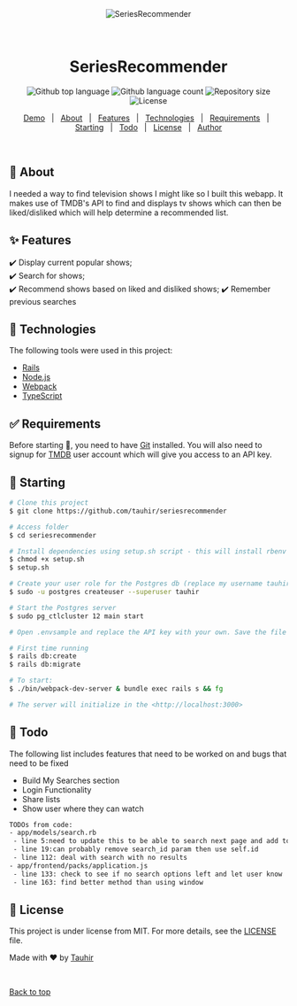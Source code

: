 <div align="center" id="top"> 
  <img src="./.github/app.gif" alt="SeriesRecommender" />

  &#xa0;

  <!-- <a href="https://seriesrecommender.netlify.app">Demo</a> -->
</div>

<h1 align="center">SeriesRecommender</h1>

<p align="center">
  <img alt="Github top language" src="https://img.shields.io/github/languages/top/tauhir/seriesrecommender?color=56BEB8">

  <img alt="Github language count" src="https://img.shields.io/github/languages/count/tauhir/seriesrecommender?color=56BEB8">

  <img alt="Repository size" src="https://img.shields.io/github/repo-size/tauhir/seriesrecommender?color=56BEB8">

  <img alt="License" src="https://img.shields.io/github/license/tauhir/seriesrecommender?color=56BEB8">

  <!-- <img alt="Github issues" src="https://img.shields.io/github/issues/tauhir/seriesrecommender?color=56BEB8" /> -->

  <!-- <img alt="Github forks" src="https://img.shields.io/github/forks/tauhir/seriesrecommender?color=56BEB8" /> -->

  <!-- <img alt="Github stars" src="https://img.shields.io/github/stars/tauhir/seriesrecommender?color=56BEB8" /> -->
</p>

<!-- Status -->

<!-- <h4 align="center"> 
	🚧  SeriesRecommender 🚀 Under construction...  🚧
</h4> 

<hr> -->

<p align="center">
  <a href="https://series-recommender.herokuapp.com">Demo</a> &#xa0; | &#xa0; 
  <a href="#dart-about">About</a> &#xa0; | &#xa0; 
  <a href="#sparkles-features">Features</a> &#xa0; | &#xa0;
  <a href="#rocket-technologies">Technologies</a> &#xa0; | &#xa0;
  <a href="#white_check_mark-requirements">Requirements</a> &#xa0; | &#xa0;
  <a href="#checkered_flag-starting">Starting</a> &#xa0; | &#xa0;
  <a href="#dart-todo">Todo</a> &#xa0; | &#xa0;
  <a href="#memo-license">License</a> &#xa0; | &#xa0;
  <a href="https://github.com/tauhir" target="_blank">Author</a>
</p>

<br>

## :dart: About ##

I needed a way to find television shows I might like so I built this webapp. It makes use of TMDB's API to find and displays tv shows which can then be liked/disliked which will help determine a recommended list.

## :sparkles: Features ##

:heavy_check_mark: Display current popular shows;\
:heavy_check_mark: Search for shows;\
:heavy_check_mark: Recommend shows based on liked and disliked shows;
:heavy_check_mark: Remember previous searches

## :rocket: Technologies ##

The following tools were used in this project:

- [Rails](https://rubyonrails.org/)
- [Node.js](https://nodejs.org/en/)
- [Webpack](https://webpack.js.org/)
- [TypeScript](https://www.typescriptlang.org/)

## :white_check_mark: Requirements ##

Before starting :checkered_flag:, you need to have [Git](https://git-scm.com) installed. You will also need to signup for [TMDB](https://developers.themoviedb.org/3/getting-started/introduction) user account which will give you access to an API key.

## :checkered_flag: Starting ##

```bash
# Clone this project
$ git clone https://github.com/tauhir/seriesrecommender

# Access folder
$ cd seriesrecommender

# Install dependencies using setup.sh script - this will install rbenv to manage ruby versions, postgres and node
$ chmod +x setup.sh
$ setup.sh

# Create your user role for the Postgres db (replace my username tauhir with yours):
$ sudo -u postgres createuser --superuser tauhir

# Start the Postgres server
$ sudo pg_ctlcluster 12 main start

# Open .envsample and replace the API key with your own. Save the file as .env

# First time running
$ rails db:create
$ rails db:migrate

# To start:
$ ./bin/webpack-dev-server & bundle exec rails s && fg

# The server will initialize in the <http://localhost:3000>
```

## :dart: Todo ##

The following list includes features that need to be worked on and bugs that need to be fixed
 - Build My Searches section
 - Login Functionality
 - Share lists
 - Show user where they can watch 

 ```bash
 TODOs from code:
 - app/models/search.rb 
  - line 5:need to update this to be able to search next page and add to list. might need to add current page attrib?
  - line 19:can probably remove search_id param then use self.id 
  - line 112: deal with search with no results
- app/frontend/packs/application.js
  - line 133: check to see if no search options left and let user know
  - line 163: find better method than using window
```

## :memo: License ##

This project is under license from MIT. For more details, see the [LICENSE](LICENSE.md) file.


Made with :heart: by <a href="https://github.com/tauhir" target="_blank">Tauhir</a>

&#xa0;

<a href="#top">Back to top</a>
